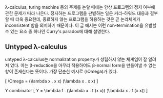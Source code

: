<!--
Date : 2021.7.31
-->

λ-calculus, turing machine 등의 주제를 논할 때에는 항상 프로그램의 정지 여부에 관한 문제가 따라 나온다.
정지하는 프로그램을 판별하는 일은 커리-하워드 대응과 결부할 때 더욱 중요한데,
종료하지 않는 프로그램을 허용하는 것은 곧 논리체계가 inconsistent 함을 의미하기 때문이다.
이 글 에서는 이런 non-termination을 유발할 수 있는 요소 중 하나인 Curry's paradox에 대해 설명한다.

## Untyped λ-calculus
untyped λ-calculus는 normalization property가 성립하지 않는 체계임이 잘 알려져 있다.
이는 β-reduction을 아무리 적용하여도 β-normal form을 만들어낼 수 없는 항이 존재한다는 뜻이다.
가장 단순한 예시로 \(\Omega\)가 있다.

\[
  \Omega = (\lambda x . x x) (\lambda x . x x)
\]

Y combinator
\[
  Y = \lambda f . (\lambda x . f (x x)) (\lambda x . f (x x))
\]
